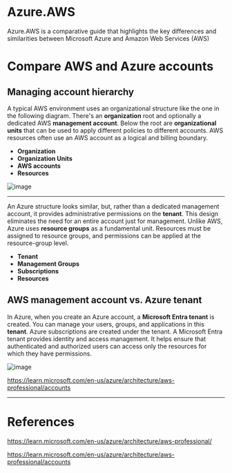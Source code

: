 # Azure.AWS
Azure.AWS is a comparative guide that highlights the key differences and similarities between Microsoft Azure and Amazon Web Services (AWS)

# Compare AWS and Azure accounts

## Managing account hierarchy

A typical AWS environment uses an organizational structure like the one in the following diagram. There's an **organization** root and optionally a dedicated AWS **management account**. Below the root are **organizational units** that can be used to apply different policies to different accounts. AWS resources often use an AWS account as a logical and billing boundary.

- **Organization**
- **Organization Units**
- **AWS accounts**
- **Resources**

![image](https://github.com/user-attachments/assets/7a634a7c-2fda-45b6-96ca-4f29321e9ee1)

---
An Azure structure looks similar, but, rather than a dedicated management account, it provides administrative permissions on the **tenant**. This design eliminates the need for an entire account just for management. Unlike AWS, Azure uses **resource groups** as a fundamental unit. Resources must be assigned to resource groups, and permissions can be applied at the resource-group level.

- **Tenant**
- **Management Groups**
- **Subscriptions**
- **Resources**

## AWS management account vs. Azure tenant

In Azure, when you create an Azure account, a **Microsoft Entra tenant** is created. You can manage your users, groups, and applications in this **tenant**. Azure subscriptions are created under the tenant. A Microsoft Entra tenant provides identity and access management. It helps ensure that authenticated and authorized users can access only the resources for which they have permissions. 



![image](https://github.com/user-attachments/assets/cbc68fc1-8f34-43ff-b699-1dd7d4def892)


https://learn.microsoft.com/en-us/azure/architecture/aws-professional/accounts

---


# References

https://learn.microsoft.com/en-us/azure/architecture/aws-professional/

https://learn.microsoft.com/en-us/azure/architecture/aws-professional/accounts
